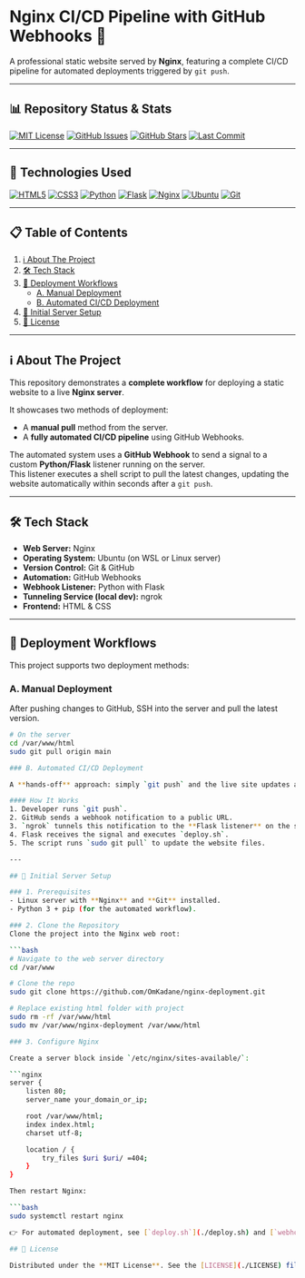 # Nginx CI/CD Pipeline with GitHub Webhooks 🚀

A professional static website served by **Nginx**, featuring a complete CI/CD pipeline for automated deployments triggered by `git push`.

---

## 📊 Repository Status & Stats
[![MIT License](https://img.shields.io/badge/License-MIT-green.svg)](https://opensource.org/licenses/MIT)
[![GitHub Issues](https://img.shields.io/github/issues/OmKadane/nginx-deployment)](https://github.com/OmKadane/nginx-deployment/issues)
[![GitHub Stars](https://img.shields.io/github/stars/OmKadane/nginx-deployment)](https://github.com/OmKadane/nginx-deployment/stargazers)
[![Last Commit](https://img.shields.io/github/last-commit/OmKadane/nginx-deployment)](https://github.com/OmKadane/nginx-deployment/commits/main)

---

## 🧰 Technologies Used
[![HTML5](https://img.shields.io/badge/HTML5-E34F26?style=for-the-badge&logo=html5&logoColor=white)](https://developer.mozilla.org/en-US/docs/Web/Guide/HTML/HTML5)
[![CSS3](https://img.shields.io/badge/CSS3-1572B6?style=for-the-badge&logo=css3&logoColor=white)](https://developer.mozilla.org/en-US/docs/Web/CSS)
[![Python](https://img.shields.io/badge/Python-3776AB?style=for-the-badge&logo=python&logoColor=white)](https://www.python.org/)
[![Flask](https://img.shields.io/badge/Flask-000000?style=for-the-badge&logo=flask&logoColor=white)](https://flask.palletsprojects.com/)
[![Nginx](https://img.shields.io/badge/Nginx-009639?style=for-the-badge&logo=nginx&logoColor=white)](https://nginx.org/)
[![Ubuntu](https://img.shields.io/badge/Ubuntu-E95420?style=for-the-badge&logo=ubuntu&logoColor=white)](https://ubuntu.com/)
[![Git](https://img.shields.io/badge/Git-F05032?style=for-the-badge&logo=git&logoColor=white)](https://git-scm.com/)

---

## 📋 Table of Contents
1. [ℹ️ About The Project](#ℹ️-about-the-project)
2. [🛠️ Tech Stack](#🛠️-tech-stack)
3. [🔄 Deployment Workflows](#🔄-deployment-workflows)  
   - [A. Manual Deployment](#a-manual-deployment)  
   - [B. Automated CI/CD Deployment](#b-automated-cicd-deployment)  
4. [🚀 Initial Server Setup](#🚀-initial-server-setup)
5. [📄 License](#📄-license)

---

## ℹ️ About The Project

This repository demonstrates a **complete workflow** for deploying a static website to a live **Nginx server**.  

It showcases two methods of deployment:  
- A **manual pull** method from the server.  
- A **fully automated CI/CD pipeline** using GitHub Webhooks.  

The automated system uses a **GitHub Webhook** to send a signal to a custom **Python/Flask** listener running on the server.  
This listener executes a shell script to pull the latest changes, updating the website automatically within seconds after a `git push`.  

---

## 🛠️ Tech Stack

- **Web Server:** Nginx  
- **Operating System:** Ubuntu (on WSL or Linux server)  
- **Version Control:** Git & GitHub  
- **Automation:** GitHub Webhooks  
- **Webhook Listener:** Python with Flask  
- **Tunneling Service (local dev):** ngrok  
- **Frontend:** HTML & CSS  

---

## 🔄 Deployment Workflows

This project supports two deployment methods:

### A. Manual Deployment
After pushing changes to GitHub, SSH into the server and pull the latest version.

```bash
# On the server
cd /var/www/html
sudo git pull origin main

### B. Automated CI/CD Deployment

A **hands-off** approach: simply `git push` and the live site updates automatically.

#### How It Works
1. Developer runs `git push`.  
2. GitHub sends a webhook notification to a public URL.  
3. `ngrok` tunnels this notification to the **Flask listener** on the server.  
4. Flask receives the signal and executes `deploy.sh`.  
5. The script runs `sudo git pull` to update the website files.  

---

## 🚀 Initial Server Setup

### 1. Prerequisites
- Linux server with **Nginx** and **Git** installed.  
- Python 3 + pip (for the automated workflow).  

### 2. Clone the Repository
Clone the project into the Nginx web root:

```bash
# Navigate to the web server directory
cd /var/www

# Clone the repo
sudo git clone https://github.com/OmKadane/nginx-deployment.git

# Replace existing html folder with project
sudo rm -rf /var/www/html
sudo mv /var/www/nginx-deployment /var/www/html

### 3. Configure Nginx

Create a server block inside `/etc/nginx/sites-available/`:

```nginx
server {
    listen 80;
    server_name your_domain_or_ip;

    root /var/www/html;
    index index.html;
    charset utf-8;

    location / {
        try_files $uri $uri/ =404;
    }
}

Then restart Nginx:

```bash
sudo systemctl restart nginx

👉 For automated deployment, see [`deploy.sh`](./deploy.sh) and [`webhook.py`](./webhook.py).

## 📄 License  

Distributed under the **MIT License**. See the [LICENSE](./LICENSE) file for details.
